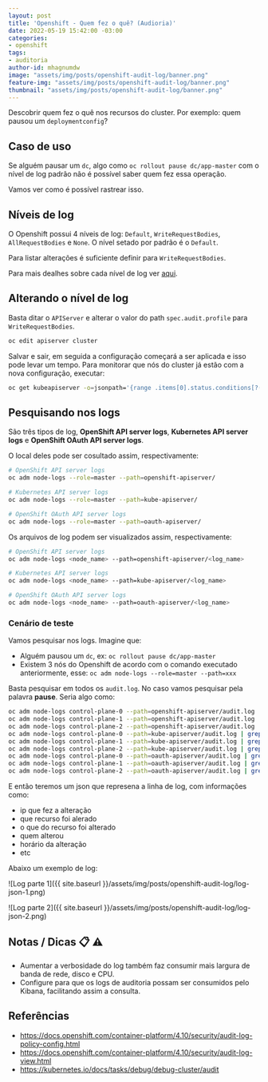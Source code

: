 ```yaml
---
layout: post
title: 'Openshift - Quem fez o quê? (Audioria)'
date: 2022-05-19 15:42:00 -03:00
categories:
- openshift
tags:
- auditoria
author-id: mhagnumdw
image: "assets/img/posts/openshift-audit-log/banner.png"
feature-img: "assets/img/posts/openshift-audit-log/banner.png"
thumbnail: "assets/img/posts/openshift-audit-log/banner.png"
---
```


Descobrir quem fez o quê nos recursos do cluster. Por exemplo: quem pausou um `deploymentconfig`?

<!--more-->

## Caso de uso

Se alguém pausar um `dc`, algo como `oc rollout pause dc/app-master` com o nível de log padrão não é possível saber quem fez essa operação.

Vamos ver como é possível rastrear isso.

## Níveis de log

O Openshift possui 4 níveis de log: `Default`, `WriteRequestBodies`, `AllRequestBodies` e `None`. O nível setado por padrão é o `Default`.

Para listar alterações é suficiente definir para `WriteRequestBodies`.

Para mais dealhes sobre cada nível de log ver [aqui](https://docs.openshift.com/container-platform/4.10/security/audit-log-policy-config.html).

## Alterando o nível de log

Basta ditar o `APIServer` e alterar o valor do path `spec.audit.profile` para `WriteRequestBodies`.

```bash
oc edit apiserver cluster
```

Salvar e sair, em seguida a configuração começará a ser aplicada e isso pode levar um tempo. Para monitorar que nós do cluster já estão com a nova configuração, executar:

```bash
oc get kubeapiserver -o=jsonpath='{range .items[0].status.conditions[?(@.type=="NodeInstallerProgressing")]}{.reason}{"\n"}{.message}{"\n"}'
```

## Pesquisando nos logs

São três tipos de log, **OpenShift API server logs**, **Kubernetes API server logs** e **OpenShift OAuth API server logs**.

O local deles pode ser cosultado assim, respectivamente:

```bash
# OpenShift API server logs
oc adm node-logs --role=master --path=openshift-apiserver/

# Kubernetes API server logs
oc adm node-logs --role=master --path=kube-apiserver/

# OpenShift OAuth API server logs
oc adm node-logs --role=master --path=oauth-apiserver/
```

Os arquivos de log podem ser visualizados assim, respectivamente:

```bash
# OpenShift API server logs
oc adm node-logs <node_name> --path=openshift-apiserver/<log_name>

# Kubernetes API server logs
oc adm node-logs <node_name> --path=kube-apiserver/<log_name>

# OpenShift OAuth API server logs
oc adm node-logs <node_name> --path=oauth-apiserver/<log_name>
```

### Cenário de teste

Vamos pesquisar nos logs. Imagine que:

- Alguém pausou um `dc`, ex: `oc rollout pause dc/app-master`
- Existem 3 nós do Openshift de acordo com o comando executado anteriormente, esse: `oc adm node-logs --role=master --path=xxx`

Basta pesquisar em todos os `audit.log`. No caso vamos pesquisar pela palavra **pause**. Seria algo como:

```bash
oc adm node-logs control-plane-0 --path=openshift-apiserver/audit.log | grep -i pause; \
oc adm node-logs control-plane-1 --path=openshift-apiserver/audit.log | grep -i pause; \
oc adm node-logs control-plane-2 --path=openshift-apiserver/audit.log | grep -i pause; \
oc adm node-logs control-plane-0 --path=kube-apiserver/audit.log | grep -i pause; \
oc adm node-logs control-plane-1 --path=kube-apiserver/audit.log | grep -i pause; \
oc adm node-logs control-plane-2 --path=kube-apiserver/audit.log | grep -i pause; \
oc adm node-logs control-plane-0 --path=oauth-apiserver/audit.log | grep -i pause; \
oc adm node-logs control-plane-1 --path=oauth-apiserver/audit.log | grep -i pause; \
oc adm node-logs control-plane-2 --path=oauth-apiserver/audit.log | grep -i pause
```

E então teremos um json que represena a linha de log, com informações como:

- ip que fez a alteração
- que recurso foi alerado
- o que do recurso foi alterado
- quem alterou
- horário da alteração
- etc

Abaixo um exemplo de log:

![Log parte 1]({{ site.baseurl }}/assets/img/posts/openshift-audit-log/log-json-1.png)

![Log parte 2]({{ site.baseurl }}/assets/img/posts/openshift-audit-log/log-json-2.png)

## Notas / Dicas 📋 ⚠️

- Aumentar a verbosidade do log também faz consumir mais largura de banda de rede, disco e CPU.
- Configure para que os logs de auditoria possam ser consumidos pelo Kibana, facilitando assim a consulta.

## Referências

- <https://docs.openshift.com/container-platform/4.10/security/audit-log-policy-config.html>
- <https://docs.openshift.com/container-platform/4.10/security/audit-log-view.html>
- <https://kubernetes.io/docs/tasks/debug/debug-cluster/audit>
